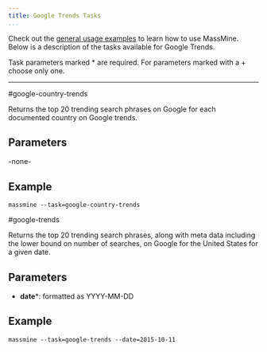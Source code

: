 ```yaml
---
title: Google Trends Tasks
...
```

Check out the [general usage examples](/docs/config.html) to learn how to use MassMine. Below is a description of the tasks available for Google Trends.

Task parameters marked * are required. For parameters marked with a + choose only one.

<hr/>

#google-country-trends

Returns the top 20 trending search phrases on Google for each documented country on Google trends.

## Parameters

-none-

## Example

    massmine --task=google-country-trends

#google-trends

Returns the top 20 trending search phrases, along with meta data including the lower bound on number of searches, on Google for the United States for a given date.

## Parameters

- **date***: formatted as YYYY-MM-DD

## Example

    massmine --task=google-trends --date=2015-10-11
